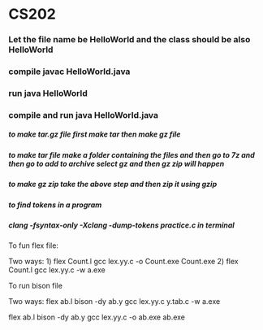 # CS202
### Let the file name be HelloWorld and the class should be also HelloWorld
### compile javac HelloWorld.java
### run java HelloWorld
### compile and run java HelloWorld.java
##### to make tar.gz file first make tar then make gz file
##### to make tar file make a folder containing the files and then go to 7z and then go to add to archive select gz and then gz zip will happen
##### to make gz zip take the above step and then zip it using gzip



##### to find tokens in a program
##### clang -fsyntax-only -Xclang -dump-tokens practice.c in terminal

To fun flex file:

Two ways:
1)
flex Count.l
gcc lex.yy.c  -o Count.exe
Count.exe
2)
flex Count.l
gcc lex.yy.c  -w
a.exe



To run bison file

Two ways:
flex ab.l
bison -dy ab.y
gcc lex.yy.c y.tab.c -w
a.exe


flex ab.l
bison -dy ab.y
gcc lex.yy.c  -o ab.exe
ab.exe

